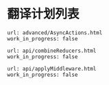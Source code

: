 翻译计划列表
============


```
url: advanced/AsyncActions.html
work_in_progress: false
```

```
url: api/combineReducers.html
work_in_progress: false
```

```
url: api/applyMiddleware.html
work_in_progress: false
```
